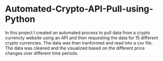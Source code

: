 # Automated-Crypto-API-Pull-using-Python

In this project I created an automated process to pull data from a crypto currencty website using an API and then requesting the data for 15 different crypto currencies. The data was then tranformed and read into a csv file. The data was cleaned and the visualized based on the different price changes over different time periods.
